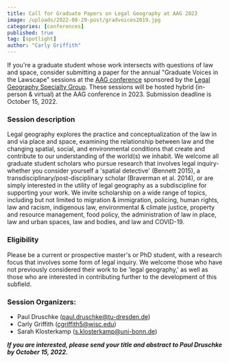 ```yaml
---
title: Call for Graduate Papers on Legal Geography at AAG 2023
image: /uploads/2022-08-29-post/gradvoices2019.jpg
categories: [conferences]
published: true
tag: [spotlight]
author: "Carly Griffith"
---
```


If you're a graduate student whose work intersects with questions of law and space, consider submitting a paper for the annual "Graduate Voices in the Lawscape" sessions at the [AAG conference](https://www.aag.org/events/aag2023/) sponsored by the [Legal Geography Specialty Group](https://www.legalgeography.com/). These sessions will be hosted hybrid (in-person & virtual) at the AAG conference in 2023. Submission deadline is October 15, 2022.

### Session description

Legal geography explores the practice and conceptualization of the law in and via place and space, examining the relationship between law and the changing spatial, social, and environmental conditions that create and contribute to our understanding of the world(s) we inhabit. We welcome all graduate student scholars who pursue research that involves legal inquiry-whether you consider yourself a 'spatial detective' (Bennett 2015), a transdisciplinary/post-disciplinary scholar (Braverman et al. 2014), or are simply interested in the utility of legal geography as a subdiscipline for supporting your work. We invite scholarship on a wide range of topics, including but not limited to migration & immigration, policing, human rights, law and racism, indigenous law, environmental & climate justice, property and resource management, food policy, the administration of law in place, law and urban spaces, law and bodies, and law and COVID-19.

### Eligibility

Please be a current or prospective master's or PhD student, with a research focus that involves some form of legal inquiry. We welcome those who have not previously considered their work to be 'legal geography,' as well as those who are interested in contributing further to the development of this subfield.

### Session Organizers:
- Paul Druschke ([paul.druschke@tu-dresden.de](paul.druschke@tu-dresden.de))
- Carly Griffith (cgriffith5@wisc.edu)
- Sarah Klosterkamp (s.klosterkamp@uni-bonn.de)

***If you are interested, please send your title and abstract to Paul Druschke by October 15, 2022.***
